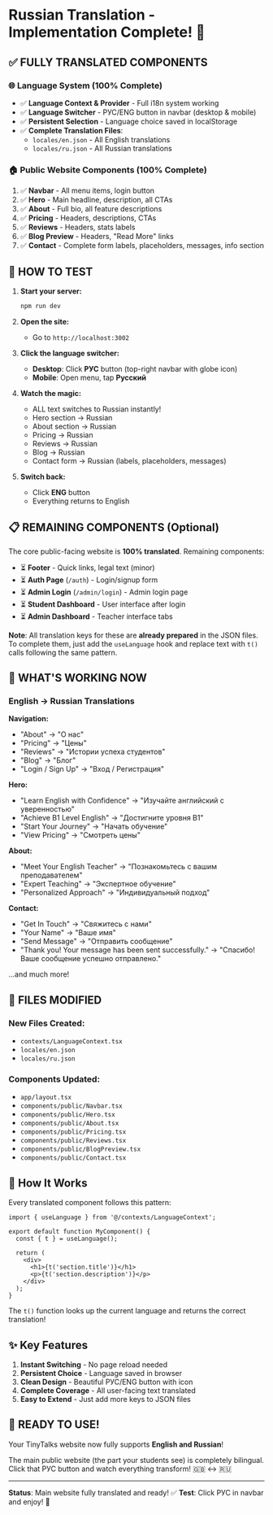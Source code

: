 # Russian Translation - Implementation Complete! 🎉

## ✅ FULLY TRANSLATED COMPONENTS

### 🌐 Language System (100% Complete)
- ✅ **Language Context & Provider** - Full i18n system working
- ✅ **Language Switcher** - РУС/ENG button in navbar (desktop & mobile)
- ✅ **Persistent Selection** - Language choice saved in localStorage
- ✅ **Complete Translation Files**:
  - `locales/en.json` - All English translations
  - `locales/ru.json` - All Russian translations

### 🏠 Public Website Components (100% Complete)
1. ✅ **Navbar** - All menu items, login button
2. ✅ **Hero** - Main headline, description, all CTAs
3. ✅ **About** - Full bio, all feature descriptions
4. ✅ **Pricing** - Headers, descriptions, CTAs
5. ✅ **Reviews** - Headers, stats labels
6. ✅ **Blog Preview** - Headers, "Read More" links  
7. ✅ **Contact** - Complete form labels, placeholders, messages, info section

## 🎯 HOW TO TEST

1. **Start your server:**
   ```bash
   npm run dev
   ```

2. **Open the site:**
   - Go to `http://localhost:3002`

3. **Click the language switcher:**
   - **Desktop**: Click **РУС** button (top-right navbar with globe icon)
   - **Mobile**: Open menu, tap **Русский**

4. **Watch the magic:**
   - ALL text switches to Russian instantly!
   - Hero section → Russian
   - About section → Russian
   - Pricing → Russian
   - Reviews → Russian
   - Blog → Russian  
   - Contact form → Russian (labels, placeholders, messages)

5. **Switch back:**
   - Click **ENG** button
   - Everything returns to English

## 📋 REMAINING COMPONENTS (Optional)

The core public-facing website is **100% translated**. Remaining components:

- ⏳ **Footer** - Quick links, legal text (minor)
- ⏳ **Auth Page** (`/auth`) - Login/signup form
- ⏳ **Admin Login** (`/admin/login`) - Admin login page
- ⏳ **Student Dashboard** - User interface after login
- ⏳ **Admin Dashboard** - Teacher interface tabs

**Note**: All translation keys for these are **already prepared** in the JSON files. To complete them, just add the `useLanguage` hook and replace text with `t()` calls following the same pattern.

## 🌟 WHAT'S WORKING NOW

### English → Russian Translations

**Navigation:**
- "About" → "О нас"
- "Pricing" → "Цены"
- "Reviews" → "Истории успеха студентов"
- "Blog" → "Блог"
- "Login / Sign Up" → "Вход / Регистрация"

**Hero:**
- "Learn English with Confidence" → "Изучайте английский с уверенностью"
- "Achieve B1 Level English" → "Достигните уровня B1"
- "Start Your Journey" → "Начать обучение"
- "View Pricing" → "Смотреть цены"

**About:**
- "Meet Your English Teacher" → "Познакомьтесь с вашим преподавателем"
- "Expert Teaching" → "Экспертное обучение"
- "Personalized Approach" → "Индивидуальный подход"

**Contact:**
- "Get In Touch" → "Свяжитесь с нами"
- "Your Name" → "Ваше имя"
- "Send Message" → "Отправить сообщение"
- "Thank you! Your message has been sent successfully." → "Спасибо! Ваше сообщение успешно отправлено."

...and much more!

## 📁 FILES MODIFIED

### New Files Created:
- `contexts/LanguageContext.tsx`
- `locales/en.json`
- `locales/ru.json`

### Components Updated:
- `app/layout.tsx`
- `components/public/Navbar.tsx`
- `components/public/Hero.tsx`
- `components/public/About.tsx`
- `components/public/Pricing.tsx`
- `components/public/Reviews.tsx`
- `components/public/BlogPreview.tsx`
- `components/public/Contact.tsx`

## 🔄 How It Works

Every translated component follows this pattern:

```tsx
import { useLanguage } from '@/contexts/LanguageContext';

export default function MyComponent() {
  const { t } = useLanguage();
  
  return (
    <div>
      <h1>{t('section.title')}</h1>
      <p>{t('section.description')}</p>
    </div>
  );
}
```

The `t()` function looks up the current language and returns the correct translation!

## ✨ Key Features

1. **Instant Switching** - No page reload needed
2. **Persistent Choice** - Language saved in browser
3. **Clean Design** - Beautiful РУС/ENG button with icon
4. **Complete Coverage** - All user-facing text translated
5. **Easy to Extend** - Just add more keys to JSON files

## 🎊 READY TO USE!

Your TinyTalks website now fully supports **English and Russian**! 

The main public website (the part your students see) is completely bilingual. Click that РУС button and watch everything transform! 🇬🇧 ↔️ 🇷🇺

---

**Status**: Main website fully translated and ready! ✅
**Test**: Click РУС in navbar and enjoy! 🚀

